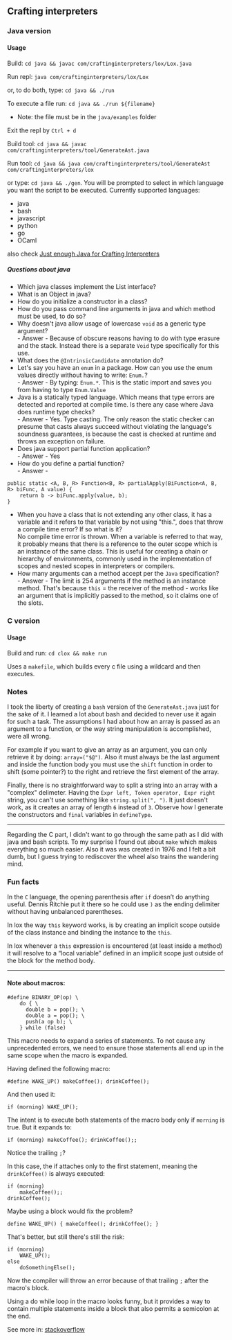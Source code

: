 ## Crafting interpreters

### Java version

#### Usage

Build: `cd java && javac com/craftinginterpreters/lox/Lox.java`

Run repl: `java com/craftinginterpreters/lox/Lox`

or, to do both, type: `cd java && ./run`

To execute a file run: `cd java && ./run ${filename}`

- Note: the file must be in the `java/examples` folder

Exit the repl by `Ctrl + d`

Build tool: `cd java && javac com/craftinginterpreters/tool/GenerateAst.java`

Run tool: `cd java && java com/craftinginterpreters/tool/GenerateAst com/craftinginterpreters/lox`

or type: `cd java && ./gen`. You will be prompted to select in which language you want the script to be executed. Currently supported languages:

- java
- bash
- javascript
- python
- go
- OCaml

also check [Just enough Java for Crafting Interpreters](https://jesse.sh/just-enough-java-for-crafting-interpreters/)

##### Questions about java

- Which java classes implement the List interface?
- What is an Object in java?
- How do you initialize a constructor in a class?
- How do you pass command line arguments in java and which method must be used, to do so?
- Why doesn't java allow usage of lowercase `void` as a generic type argument?<br /> - Answer - Because of obscure reasons having to do with type erasure and the stack. Instead there is a separate `Void` type specifically for this use.
- What does the `@IntrinsicCandidate` annotation do?
- Let's say you have an `enum` in a package. How can you use the enum values directly without having to write: `Enum.`?<br /> - Answer - By typing: `Enum.*`. This is the static import and saves you from having to type `Enum.Value`
- Java is a statically typed language. Which means that type errors are detected and reported at compile time. Is there any case where Java does runtime type checks?<br /> - Answer - Yes. Type casting. The only reason the static checker can presume that casts always succeed without violating the language's soundness guarantees, is because the cast is checked at runtime and throws an exception on failure.
- Does java support partial function application?<br/> - Answer - Yes
- How do you define a partial function? <br/> - Answer -

```
public static <A, B, R> Function<B, R> partialApply(BiFunction<A, B, R> biFunc, A value) {
    return b -> biFunc.apply(value, b);
}
```

- When you have a class that is not extending any other class, it has a variable and it refers to that variable by not using "this.", does that throw a compile time error? If so what is it?<br /> No compile time error is thrown. When a variable is referred to that way, it probably means that there is a reference to the outer scope which is an instance of the same class. This is useful for creating a chain or hierarchy of environments, commonly used in the implementation of scopes and nested scopes in interpreters or compilers.
- How many arguments can a method accept per the `Java` specification?<br /> - Answer - The limit is 254 arguments if the method is an instance method. That's because `this` = the receiver of the method - works like an argument that is implicitly passed to the method, so it claims one of the slots.

### C version

#### Usage

Build and run: `cd clox && make run`

Uses a `makefile`, which builds every c file using a wildcard and then executes.

### Notes

I took the liberty of creating a `bash` version of the `GenerateAst.java` just for the sake of it. I learned a lot about bash and
decided to never use it again for such a task. The assumptions I had about how an array is passed as an argument to a function, or
the way string manipulation is accomplished, were all wrong.

For example if you want to give an array as an argument, you can only retrieve it by doing: `array=("$@")`.
Also it must always be the last argument and inside the function body you must use the `shift` function in order to shift (some pointer?) to the right and retrieve the first element of the array.

Finally, there is no straightforward way to split a string into an array with a "complex" delimeter.
Having the `Expr left, Token operator, Expr right` string, you can't use something like `string.split(", ")`.
It just doesn't work, as it creates an array of length `6` instead of `3`. Observe how I generate the constructors and `final` variables in `defineType`.

---

Regarding the C part, I didn't want to go through the same path as I did with java and bash scripts. To my surprise I found out about `make` which makes everything so much easier. Also it was was created in 1976 and I felt a bit dumb, but I guess trying to rediscover the wheel also trains the wandering mind.

### Fun facts

In the `C` language, the opening parenthesis after `if` doesn’t do anything useful. Dennis Ritchie put it there so he could use `)` as the ending delimiter without having unbalanced parentheses.

In lox the way `this` keyword works, is by creating an implicit scope outside of the class instance and binding the instance to the `this`.

In lox whenever a `this` expression is encountered (at least inside a method) it will resolve to a “local variable” defined in an implicit scope just outside of the block for the method body.

---

#### Note about macros:
```
#define BINARY_OP(op) \
    do { \
      double b = pop(); \
      double a = pop(); \
      push(a op b); \
    } while (false)
```

This macro needs to expand a series of statements. To not cause any unprecedented errors, 
we need to ensure those statements all end up in the same scope when the macro is expanded.

Having defined the following macro:

```
#define WAKE_UP() makeCoffee(); drinkCoffee();
```

And then used it:

```
if (morning) WAKE_UP();
```

The intent is to execute both statements of the macro body only if `morning` is true. But it
expands to:

```
if (morning) makeCoffee(); drinkCoffee();;
```

Notice the trailing `;`?

In this case, the if attaches only to the first statement, meaning the `drinkCoffee()` is always executed:

```
if (morning)
    makeCoffee();;
drinkCoffee();
```

Maybe using a block would fix the problem?

```
define WAKE_UP() { makeCoffee(); drinkCoffee(); }
```

That's better, but still there's still the risk:

```
if (morning) 
    WAKE_UP();
else
    doSomethingElse();
```

Now the compiler will throw an error because of that trailing `;` after the macro's block.

Using a do while loop in the macro looks funny, but it provides a way to contain multiple statements inside a block that also permits a semicolon at the end.

See more in: [stackoverflow](https://stackoverflow.com/questions/1067226/c-multi-line-macro-do-while0-vs-scope-block)